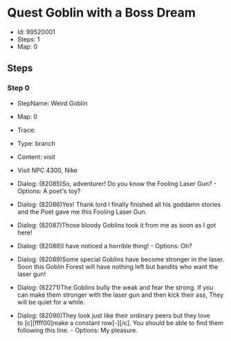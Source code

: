 # Quest Goblin with a Boss Dream

- Id: 99520001
- Steps: 1
- Map: 0

## Steps

### Step 0
- StepName:  Weird Goblin
- Map:  0
- Trace:  
- Type:  branch
- Content:  visit
- Visit NPC 4300, Nike

- Dialog: (82085)So, adventurer! Do you know the Fooling Laser Gun? - Options: A poet's toy?
- Dialog: (82086)Yes! Thank lord I finally finished all his goddamn stories and the Poet gave me this Fooling Laser Gun. 
- Dialog: (82087)Those bloody Goblins took it from me as soon as I got here!
- Dialog: (82088)I have noticed a horrible thing! - Options: Oh?
- Dialog: (82089)Some special Goblins have become stronger in the laser. Soon this Goblin Forest will have nothing left but bandits who want the laser gun!
- Dialog: (82271)The Goblins bully the weak and fear the strong. If you can make them stronger with the laser gun and then kick their ass, They will be quiet for a while.
- Dialog: (82090)They look just like their ordinary peers but they love to [c][ffff00]make a constant row[-][/c]. You should be able to find them following this line. - Options: My pleasure.


